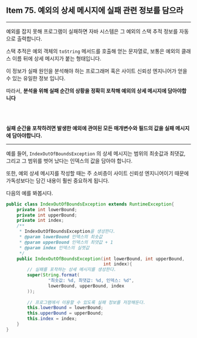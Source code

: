 ## Item 75. 예외의 상세 메시지에 실패 관련 정보를 담으라
***

예외를 잡지 못해 프로그램이 실패하면 자바 시스템은 그 예외의 스택 추적 정보를 자동으로 출력합니다.

스택 추적은 예외 객체의 `toString` 메서드를 호출해 얻는 문자열로, 보통은 예외의 클래스 이름 뒤에
상세 메시지가 붙는 형태입니다.

이 정보가 실패 원인을 분석해야 하는 프로그래머 혹은 사이트 신뢰성 엔지니어가 얻을 수 있는 유일한 정보 입니다.

따라서, **분석을 위해 실패 순간의 상황을 정확히 포착해 예외의 상세 메시지에 담아야합니다**

<br></br>

**실패 순간을 포착하려면 발생한 예외에 관여된 모든 매개변수와 필드의 값을 실패 메시지에 담아야합니다.**
***
예를 들어, `IndexOutOfBoundsException` 의 상세 메시지는 범위의 최솟값과 최댓값, 그리고 그 범위를 벗어 났다는 인덱스의 값을 담아야 합니다.

또한, 예외 상세 메시지를 작성할 때는 주 소비층이 사이트 신뢰성 엔지니어이기 때문에 
가독성보다는 담긴 내용이 훨씬 중요하게 됩니다.

다음의 예를 봐봅시다.

```java
public class IndexOutOfBoundsException extends RuntimeException{
    private int lowerBound;
    private int upperBound;
    private int index;
    /**
     * IndexOutOfBoundsException을 생성한다.
     * @param lowerBound 인덱스의 최솟값
     * @param upperBound 인덱스의 최댓값 + 1
     * @param index 인덱스의 실젯값
     */
    public IndexOutOfBoundsException(int lowerBound, int upperBound,
                                     int index){
        // 실패를 포착하는 상세 메시지를 생성한다.
        super(String.format(
                "최솟값: %d, 최댓값: %d, 인덱스: %d",
                lowerBound, upperBound, index
        ));
        
        // 프로그램에서 이용할 수 있도록 실패 정보를 저장해둔다.
        this.lowerBound = lowerBound;
        this.upperBound = upperBound;
        this.index = index;
    }
}
```
